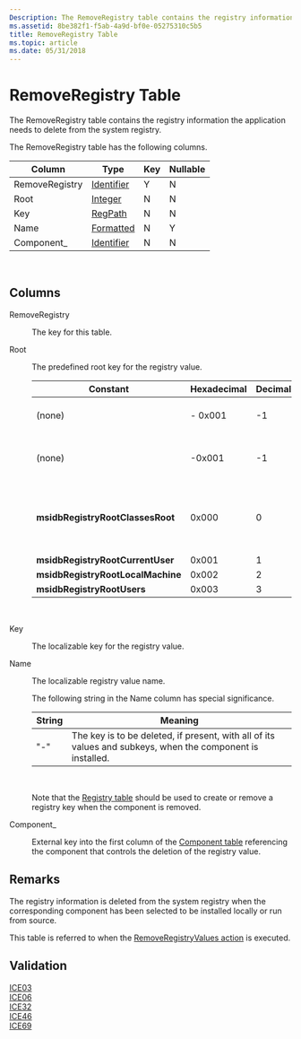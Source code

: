```yaml
---
Description: The RemoveRegistry table contains the registry information the application needs to delete from the system registry.
ms.assetid: 8be382f1-f5ab-4a9d-bf0e-05275310c5b5
title: RemoveRegistry Table
ms.topic: article
ms.date: 05/31/2018
---
```


# RemoveRegistry Table

The RemoveRegistry table contains the registry information the application needs to delete from the system registry.

The RemoveRegistry table has the following columns.



| Column         | Type                         | Key | Nullable |
|----------------|------------------------------|-----|----------|
| RemoveRegistry | [Identifier](identifier.md) | Y   | N        |
| Root           | [Integer](integer.md)       | N   | N        |
| Key            | [RegPath](regpath.md)       | N   | N        |
| Name           | [Formatted](formatted.md)   | N   | Y        |
| Component\_    | [Identifier](identifier.md) | N   | N        |



 

## Columns

<dl> <dt>

<span id="RemoveRegistry"></span><span id="removeregistry"></span><span id="REMOVEREGISTRY"></span>RemoveRegistry
</dt> <dd>

The key for this table.

</dd> <dt>

<span id="Root"></span><span id="root"></span><span id="ROOT"></span>Root
</dt> <dd>

The predefined root key for the registry value.



| Constant                          | Hexadecimal | Decimal | Root key                                                                                                                                                                                                           |
|-----------------------------------|-------------|---------|--------------------------------------------------------------------------------------------------------------------------------------------------------------------------------------------------------------------|
| (none)                            | \- 0x001    | -1      | **HKEY\_CURRENT\_USER** Installer sets this key while doing a per-user installation.<br/>                                                                                                                    |
| (none)                            | -0x001      | -1      | **HKEY\_LOCAL\_MACHINE**Installer sets this key while doing an all-users installation with [**ALLUSERS**](allusers.md) set to 1.<br/>                                                                       |
| **msidbRegistryRootClassesRoot**  | 0x000       | 0       | **HKEY\_CLASSES\_ROOT**The installer removes the value from the **HKCU\\Software\\Classes** hive during installations in the per-user and per-machine [installation context](installation-context.md).<br/> |
| **msidbRegistryRootCurrentUser**  | 0x001       | 1       | **HKEY\_CURRENT\_USER**                                                                                                                                                                                            |
| **msidbRegistryRootLocalMachine** | 0x002       | 2       | **HKEY\_LOCAL\_MACHINE**                                                                                                                                                                                           |
| **msidbRegistryRootUsers**        | 0x003       | 3       | **HKEY\_USERS**                                                                                                                                                                                                    |



 

</dd> <dt>

<span id="Key"></span><span id="key"></span><span id="KEY"></span>Key
</dt> <dd>

The localizable key for the registry value.

</dd> <dt>

<span id="Name"></span><span id="name"></span><span id="NAME"></span>Name
</dt> <dd>

The localizable registry value name.

The following string in the Name column has special significance.



| String | Meaning                                                                                                    |
|--------|------------------------------------------------------------------------------------------------------------|
| "-"    | The key is to be deleted, if present, with all of its values and subkeys, when the component is installed. |



 

Note that the [Registry table](registry-table.md) should be used to create or remove a registry key when the component is removed.

</dd> <dt>

<span id="Component_"></span><span id="component_"></span><span id="COMPONENT_"></span>Component\_
</dt> <dd>

External key into the first column of the [Component table](component-table.md) referencing the component that controls the deletion of the registry value.

</dd> </dl>

## Remarks

The registry information is deleted from the system registry when the corresponding component has been selected to be installed locally or run from source.

This table is referred to when the [RemoveRegistryValues action](removeregistryvalues-action.md) is executed.

## Validation

<dl>

[ICE03](ice03.md)  
[ICE06](ice06.md)  
[ICE32](ice32.md)  
[ICE46](ice46.md)  
[ICE69](ice69.md)  
</dl>

 

 




